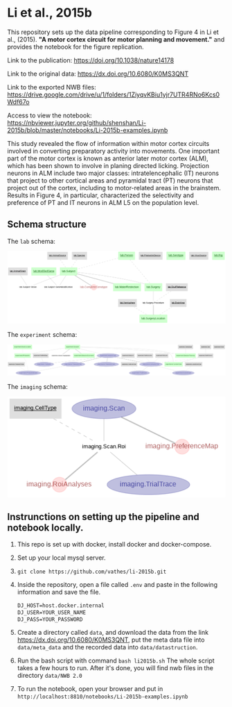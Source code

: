 # Li et al., 2015b

This repository sets up the data pipeline corresponding to Figure 4 in Li et al., (2015). **"A motor cortex circuit for motor planning and movement."** and provides the notebook for the figure replication.

Link to the publication: https://doi.org/10.1038/nature14178

Link to the original data: https://dx.doi.org/10.6080/K0MS3QNT

Link to the exported NWB files: https://drive.google.com/drive/u/1/folders/1ZiyqvKBiu1yjr7UTR4RNo6Kcs0Wdf67o

Access to view the notebook: https://nbviewer.jupyter.org/github/shenshan/Li-2015b/blob/master/notebooks/Li-2015b-examples.ipynb

This study revealed the flow of information within motor cortex circuits involved in converting preparatory activity into movements. One important part of the motor cortex is known as anterior later motor cortex (ALM), which has been shown to involve in planing directed licking. Projection neurons in ALM include two major classes: intratelencephalic (IT) neurons that project to other cortical areas and pyramidal tract (PT) neurons that project out of the cortex, including to motor-related areas in the brainstem. Results in Figure 4, in particular, characterized the selectivity and preference of PT and IT neurons in ALM L5 on the population level.


## Schema structure

The `lab` schema:

![lab schema](images/lab.png)

The `experiment` schema:

![experiment schema](images/experiment.png)

The `imaging` schema:

![imaging schema](images/imaging.png)

## Instrunctions on setting up the pipeline and notebook locally.

1. This repo is set up with docker, install docker and docker-compose.

2. Set up your local mysql server.

3. `git clone https://github.com/vathes/li-2015b.git`

4. Inside the repository, open a file called `.env` and paste in the following information and save the file.
    ```
    DJ_HOST=host.docker.internal
    DJ_USER=YOUR_USER_NAME
    DJ_PASS=YOUR_PASSWORD
    ```
5. Create a directory called `data`, and download the data from the link https://dx.doi.org/10.6080/K0MS3QNT, put the meta data file into `data/meta_data` and the recorded data into `data/datastruction`.

6. Run the bash script with command `bash li2015b.sh`
    The whole script takes a few hours to run. After it's done, you will find nwb files in the directory `data/NWB 2.0`

7. To run the notebook, open your browser and put in `http://localhost:8810/notebooks/Li-2015b-examples.ipynb`
